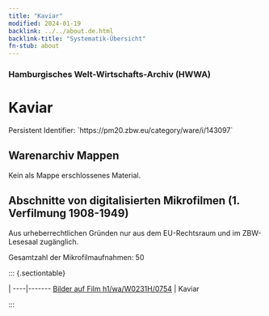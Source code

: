 ```yaml
---
title: "Kaviar"
modified: 2024-01-19
backlink: ../../about.de.html
backlink-title: "Systematik-Übersicht"
fn-stub: about
---
```


### Hamburgisches Welt-Wirtschafts-Archiv (HWWA)

# Kaviar

<div class="hint">Persistent Identifier: `https://pm20.zbw.eu/category/ware/i/143097`</div>







## Warenarchiv Mappen





Kein als Mappe erschlossenes Material.



<a id="filmsections" />

## Abschnitte von digitalisierten Mikrofilmen (1. Verfilmung 1908-1949)

<p>Aus urheberrechtlichen Gründen nur aus dem EU-Rechtsraum und im ZBW-Lesesaal zugänglich.</p>


<p>Gesamtzahl der Mikrofilmaufnahmen: 50</p>





::: {.sectiontable}

 | 
----|-------
<a class="btn" href="https://pm20.zbw.eu/film/h1/wa/W0231H/0754" rel="nofollow">Bilder auf Film h1/wa/W0231H/0754</a> | Kaviar


:::
















